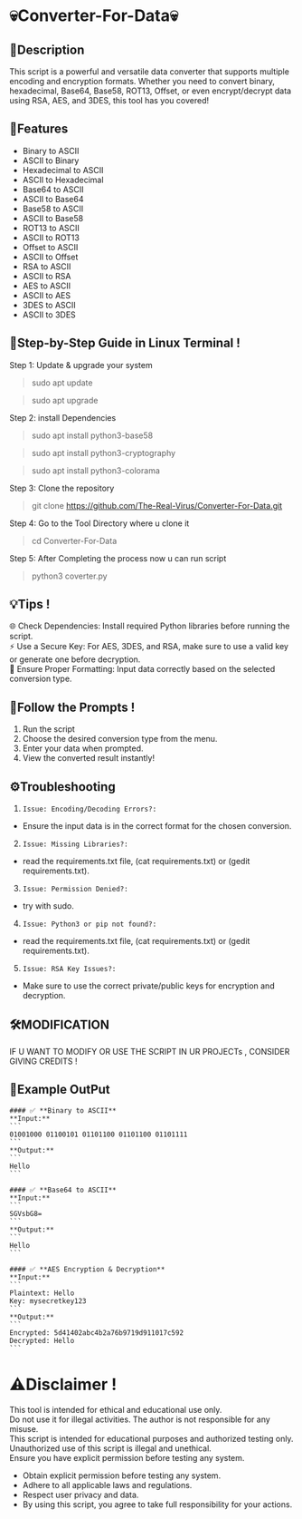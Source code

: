 # 💀Converter-For-Data💀

## 📜Description
This script is a powerful and versatile data converter that supports multiple encoding and encryption formats. Whether you need to convert binary, hexadecimal, Base64, Base58, ROT13, Offset, or even encrypt/decrypt data using RSA, AES, and 3DES, this tool has you covered!  

## 🔑Features
- Binary to ASCII  
- ASCII to Binary  
- Hexadecimal to ASCII  
- ASCII to Hexadecimal  
- Base64 to ASCII  
- ASCII to Base64  
- Base58 to ASCII  
- ASCII to Base58  
- ROT13 to ASCII  
- ASCII to ROT13  
- Offset to ASCII  
- ASCII to Offset  
- RSA to ASCII  
- ASCII to RSA  
- AES to ASCII  
- ASCII to AES  
- 3DES to ASCII  
- ASCII to 3DES  

## 🚀Step-by-Step Guide in Linux Terminal !

Step 1: Update & upgrade your system  
>sudo apt update  

>sudo apt upgrade  

Step 2: install Dependencies  
>sudo apt install python3-base58  

>sudo apt install python3-cryptography  

>sudo apt install python3-colorama  

Step 3: Clone the repository  
>git clone https://github.com/The-Real-Virus/Converter-For-Data.git  

Step 4: Go to the Tool Directory where u clone it  
>cd Converter-For-Data  

Step 5: After Completing the process now u can run script  
>python3 coverter.py  

## 💡Tips !
🌐 Check Dependencies: Install required Python libraries before running the script.  
⚡ Use a Secure Key: For AES, 3DES, and RSA, make sure to use a valid key or generate one before decryption.     
🔄 Ensure Proper Formatting: Input data correctly based on the selected conversion type.  

## 🤝Follow the Prompts !
1) Run the script  
2) Choose the desired conversion type from the menu.  
3) Enter your data when prompted.  
4) View the converted result instantly!  
 
## ⚙️Troubleshooting

1) `Issue: Encoding/Decoding Errors?:`  
- Ensure the input data is in the correct format for the chosen conversion.  

2) `Issue: Missing Libraries?:`  
- read the requirements.txt file, (cat requirements.txt) or (gedit requirements.txt).  

3) `Issue: Permission Denied?:`  
- try with sudo.  

4) `Issue: Python3 or pip not found?:`  
- read the requirements.txt file, (cat requirements.txt) or (gedit requirements.txt).  

5) `Issue: RSA Key Issues?:`  
- Make sure to use the correct private/public keys for encryption and decryption.    

## 🛠️MODIFICATION 

IF U WANT TO MODIFY OR USE THE SCRIPT IN UR PROJECTs , CONSIDER GIVING CREDITS !  

## 📂Example OutPut
	#### ✅ **Binary to ASCII**  
	**Input:**  
	```
	01001000 01100101 01101100 01101100 01101111
	```  
	**Output:**  
	```
	Hello
	```  

	#### ✅ **Base64 to ASCII**  
	**Input:**  
	```
	SGVsbG8=
	```  
	**Output:**  
	```
	Hello
	```  

	#### ✅ **AES Encryption & Decryption**  
	**Input:**  
	```
	Plaintext: Hello  
	Key: mysecretkey123
	```  
	**Output:**  
	```
	Encrypted: 5d41402abc4b2a76b9719d911017c592
	Decrypted: Hello
	```  

# ⚠️Disclaimer !
This tool is intended for ethical and educational use only.  
Do not use it for illegal activities. The author is not responsible for any misuse.  
This script is intended for educational purposes and authorized testing only.  
Unauthorized use of this script is illegal and unethical.  
Ensure you have explicit permission before testing any system.  
- Obtain explicit permission before testing any system.  
- Adhere to all applicable laws and regulations.  
- Respect user privacy and data.  
- By using this script, you agree to take full responsibility for your actions.  
